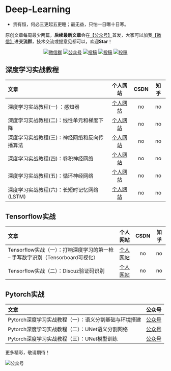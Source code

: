 # Deep-Learning

* 贵有恒，何必三更起五更睡；最无益，只怕一日曝十日寒。<br>

原创文章每周最少两篇，**后续最新文章**会在[【公众号】](#公众号)首发，大家可以加我[【微信】](#微信)进**交流群**，技术交流或提意见都可以，欢迎**Star**！

<p align="center">
  <a href="#微信" target="_blank"><img src="https://img.shields.io/badge/weChat-微信群-blue.svg" alt="微信群"></a>
  <a href="#公众号" target="_blank"><img src="https://img.shields.io/badge/%E5%85%AC%E4%BC%97%E5%8F%B7-Jack%20Cui-lightgrey.svg" alt="公众号"></a>
  <a href="https://blog.csdn.net/c406495762" target="_blank"><img src="https://img.shields.io/badge/csdn-CSDN-red.svg" alt="投稿"></a>
  <a href="https://www.zhihu.com/people/Jack--Cui" target="_blank"><img src="https://img.shields.io/badge/zhihu-知乎-informational" alt="投稿"></a>
  <a href="https://juejin.im/user/5ea2ca74e51d4546b50d5f9f" target="_blank"><img src="https://img.shields.io/badge/juejin-掘金-blue.svg" alt="投稿"></a>
</p>

## 深度学习实战教程
|   文章   |  个人网站  |    CSDN    |    知乎    |
| :------  | :--------: | :--------: | :--------: |
| 深度学习实战教程(一) ：感知器 | [个人网站](https://cuijiahua.com/blog/2018/10/dl-7.html "深度学习实战教程(一)") | no | no |
| 深度学习实战教程(二)：线性单元和梯度下降 | [个人网站](https://cuijiahua.com/blog/2018/11/dl-8.html "深度学习实战教程(二)") | no | no |
| 深度学习实战教程(三)：神经网络和反向传播算法 | [个人网站](https://cuijiahua.com/blog/2018/11/dl-9.html "深度学习实战教程(三)") | no | no |
| 深度学习实战教程(四)：卷积神经网络 | [个人网站](https://cuijiahua.com/blog/2018/12/dl-10.html "深度学习实战教程(四)") | no | no |
| 深度学习实战教程(五)：循环神经网络 | [个人网站](https://cuijiahua.com/blog/2018/12/dl-11.html "深度学习实战教程(五)") | no | no |
| 深度学习实战教程(六)：长短时记忆网络(LSTM) | [个人网站](https://cuijiahua.com/blog/2019/01/dl-12.html "深度学习实战教程(六)") | no | no |

## Tensorflow实战

|   文章   |  个人网站  |    CSDN    |    知乎    |
| :------  | :--------: | :--------: | :--------: |
| Tensorflow实战（一）：打响深度学习的第一枪 – 手写数字识别（Tensorboard可视化） | [个人网站](http://cuijiahua.com/blog/2018/01/dl_4.html "手写数字识别") | no | no |
| Tensorflow实战（二）：Discuz验证码识别 | [个人网站](http://cuijiahua.com/blog/2018/01/dl_5.html "Discuz验证码识别") | no | no |

## Pytorch实战
|   文章   |  公众号  |
| :------  | :--------: |
| Pytorch深度学习实战教程（一）：语义分割基础与环境搭建 | [公众号](https://mp.weixin.qq.com/s/KI-9z7FBjfoWfZK3PEPXJA "Pytorch深度学习实战教程（一）：语义分割基础与环境搭建") |
| Pytorch深度学习实战教程（二）：UNet语义分割网络 | [公众号](https://mp.weixin.qq.com/s/6tZVUbyEjLVewM8vGK9Zhw "Pytorch深度学习实战教程（二）：UNet语义分割网络") |
| Pytorch深度学习实战教程（三）：UNet模型训练 | [公众号](https://mp.weixin.qq.com/s/7FY77k3xtK-UyfoXpFXgBQ "Pytorch深度学习实战教程（三）：UNet模型训练") |

更多精彩，敬请期待！

<a name="微信"></a>  <a name="公众号"></a>

![公众号](https://cuijiahua.com/wp-content/uploads/2020/05/gzh-w.jpg)
